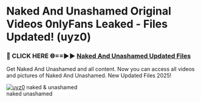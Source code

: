 # Naked And Unashamed Original Videos 0nlyFans Leaked - Files Updated! (uyz0)

<h3>🔴 CLICK HERE 🌐==►► <a href="https://tinyurl.com/yckcrads" rel="nofollow">Naked And Unashamed Updated Files</a></h3>

Get Naked And Unashamed and all content. Now you can access all videos and pictures of Naked And Unashamed. New Updated Files 2025!

[![uyz0](https://i.imgur.com/hpKpOFt.gif)](https://tinyurl.com/yckcrads)
naked & unashamed<br>
naked unashamed